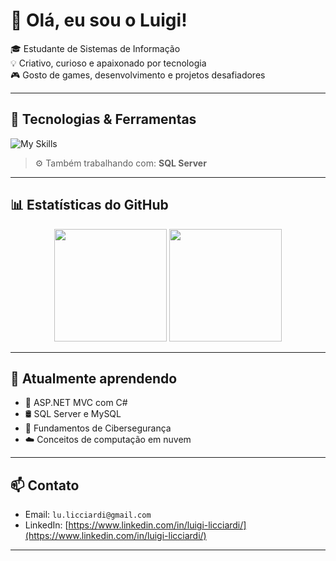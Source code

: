 # 👋 Olá, eu sou o Luigi!

🎓 Estudante de Sistemas de Informação  
💡 Criativo, curioso e apaixonado por tecnologia  
🎮 Gosto de games, desenvolvimento e projetos desafiadores

---

## 🚀 Tecnologias & Ferramentas

![My Skills](https://skillicons.dev/icons?i=cs,dotnet,js,html,css,bootstrap,git,github,mysql,azure,vscode,visualstudio)

> ⚙️ Também trabalhando com: **SQL Server**

---

## 📊 Estatísticas do GitHub

<div align="center">
  <img height="180em" src="https://github-readme-stats.vercel.app/api?username=Licciardi&show_icons=true&theme=github_dark&hide_border=true" />
  <img height="180em" src="https://github-readme-stats.vercel.app/api/top-langs/?username=Licciardi&layout=compact&langs_count=10&theme=github_dark&hide_border=true&hide=jupyter%20notebook"/>
</div>

---

## 🧠 Atualmente aprendendo

- 🧩 ASP.NET MVC com C#
- 🛢️ SQL Server e MySQL
- 🔐 Fundamentos de Cibersegurança
- ☁️ Conceitos de computação em nuvem

---

## 📫 Contato

- Email: `lu.licciardi@gmail.com`
- LinkedIn: [https://www.linkedin.com/in/luigi-licciardi/](https://www.linkedin.com/in/luigi-licciardi/)

---


